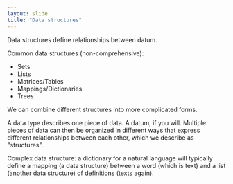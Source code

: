 ```yaml
---
layout: slide
title: "Data structures"
---
```

Data structures define relationships between datum.

Common data structures (non-comprehensive):
- Sets
- Lists
- Matrices/Tables
- Mappings/Dictionaries
- Trees

We can combine different structures into more complicated forms.

<aside markdown="1" class="notes">
A data type describes one piece of data. A datum, if you will. Multiple pieces of data can then be organized in different ways that express different relationships between each other, which we describe as "structures".

Complex data structure: a dictionary for a natural language will typically define a mapping (a data structure) between a word (which is text) and a list (another data structure) of definitions (texts again).
</aside>